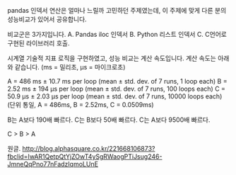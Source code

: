 pandas 인덱서 연산은 얼마나 느릴까 고민하던 주제였는데, 이 주제에 맞게 다른 분의 성능비교가 있어서 공유합니다.

비교군은 3가지입니다.
A. Pandas iloc 인덱서
B. Python 리스트 인덱서
C. C언어로 구현된 라이브러리 호출.

시계열 기술적 지표 로직을 구현하였고, 성능 비교는 계산 속도입니다.
계산 속도는 아래와 같습니다. (ms = 밀리초, µs = 마이크로초)

A = 486 ms ± 10.7 ms per loop (mean ± std. dev. of 7 runs, 1 loop each)
B = 2.52 ms ± 194 µs per loop (mean ± std. dev. of 7 runs, 100 loops each) 
C = 50.9 µs ± 2.03 µs per loop (mean ± std. dev. of 7 runs, 10000 loops each) 
(단위 통일, A = 486ms, B = 2.52ms, C = 0.0509ms)

B는 A보다 190배 빠르다.
C는 B보다 50배 빠르다.
C는 A보다 9500배 빠르다. 

C > B > A 

원글.
http://blog.alphasquare.co.kr/221668106873?fbclid=IwAR1QetpQtYjZOwT4ySgRWaogPTiJsug246-JmneQqPno77nFadzIqmoLUnE
